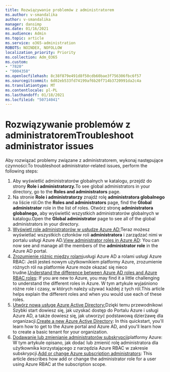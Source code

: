 ```yaml
---
title: Rozwiązywanie problemów z administratorem
ms.author: v-smandalika
author: v-smandalika
manager: dansimp
ms.date: 01/16/2021
ms.audience: Admin
ms.topic: article
ms.service: o365-administration
ROBOTS: NOINDEX, NOFOLLOW
localization_priority: Priority
ms.collection: Adm_O365
ms.custom:
- "7820"
- "9004358"
ms.openlocfilehash: 8c38f879e491d8f50cdb60bae3f756306fbc6f57
ms.sourcegitcommit: 6d02eb533fd74199af6b20f714b3720991da2c4a
ms.translationtype: MT
ms.contentlocale: pl-PL
ms.lasthandoff: 01/18/2021
ms.locfileid: "50714041"
---
```

# <a name="troubleshoot-administrator-issues"></a><span data-ttu-id="5bc30-102">Rozwiązywanie problemów z administratorem</span><span class="sxs-lookup"><span data-stu-id="5bc30-102">Troubleshoot administrator issues</span></span>

<span data-ttu-id="5bc30-103">Aby rozwiązać problemy związane z administratorem, wykonaj następujące czynności:</span><span class="sxs-lookup"><span data-stu-id="5bc30-103">To troubleshoot administrator-related issues, perform the following steps:</span></span>

1. <span data-ttu-id="5bc30-104">Aby wyświetlić administratorów globalnych w katalogu, przejdź do strony **Role i administratorzy.**</span><span class="sxs-lookup"><span data-stu-id="5bc30-104">To see global administrators in your directory, go to the **Roles and administrators** page.</span></span>
2. <span data-ttu-id="5bc30-105">Na stronie **Role i administratorzy** znajdź rolę **administratora globalnego** na liście ról.</span><span class="sxs-lookup"><span data-stu-id="5bc30-105">On the **Roles and administrators** page, find the **Global administrator** role in the list of roles.</span></span> <span data-ttu-id="5bc30-106">Otwórz stronę **administratora globalnego,** aby wyświetlić wszystkich administratorów globalnych w katalogu.</span><span class="sxs-lookup"><span data-stu-id="5bc30-106">Open the **Global administrator** page to see all of the global administrators in your directory.</span></span>
3. <span data-ttu-id="5bc30-107">[Wyświetl role administratorów w usłudze Azure AD:](https://docs.microsoft.com/azure/active-directory/roles/manage-roles-portal)Teraz możesz wyświetlać wszystkich członków roli **administratora** i zarządzać nimi w portalu usługi Azure AD.</span><span class="sxs-lookup"><span data-stu-id="5bc30-107">[View administrator roles in Azure AD](https://docs.microsoft.com/azure/active-directory/roles/manage-roles-portal): You can now see and manage all the members of the **administrator role** in the Azure AD portal.</span></span>
4. <span data-ttu-id="5bc30-108">[Zrozumienie różnic między rolami](https://docs.microsoft.com/azure/role-based-access-control/rbac-and-directory-admin-roles)usługi Azure AD a rolami usługi Azure RBAC: Jeśli jesteś nowym użytkownikiem platformy Azure, zrozumienie różnych ról na platformie Azure może okazać się nieco trudne.</span><span class="sxs-lookup"><span data-stu-id="5bc30-108">[Understand the difference between Azure AD roles and Azure RBAC roles](https://docs.microsoft.com/azure/role-based-access-control/rbac-and-directory-admin-roles): If you are new to Azure, you may find it a little challenging to understand the different roles in Azure.</span></span> <span data-ttu-id="5bc30-109">W tym artykule wyjaśniono różne role i czasy, w których należy używać każdej z tych ról.</span><span class="sxs-lookup"><span data-stu-id="5bc30-109">This article helps explain the different roles and when you would use each of these roles.</span></span>
5. <span data-ttu-id="5bc30-110">[Utwórz nową usługę Azure Active Directory:](https://docs.microsoft.com/azure/active-directory/fundamentals/active-directory-access-create-new-tenant)Dzięki temu przewodnikowi Szybki start dowiesz się, jak uzyskać dostęp do Portalu Azure i usługi Azure AD, a także dowiesz się, jak utworzyć podstawową dzierżawę dla organizacji.</span><span class="sxs-lookup"><span data-stu-id="5bc30-110">[Create a new Azure Active Directory](https://docs.microsoft.com/azure/active-directory/fundamentals/active-directory-access-create-new-tenant): In this quickstart, you'll learn how to get to the Azure portal and Azure AD, and you'll learn how to create a basic tenant for your organization.</span></span>
6. <span data-ttu-id="5bc30-111">[Dodawanie lub zmienianie administratorów subskrypcji](https://docs.microsoft.com/azure/cost-management-billing/manage/add-change-subscription-administrator)platformy Azure: W tym artykule opisano, jak dodać lub zmienić rolę administratora dla użytkownika korzystającego z narzędzia Azure RBAC w zakresie subskrypcji.</span><span class="sxs-lookup"><span data-stu-id="5bc30-111">[Add or change Azure subscription administrators](https://docs.microsoft.com/azure/cost-management-billing/manage/add-change-subscription-administrator): This article describes how add or change the administrator role for a user using Azure RBAC at the subscription scope.</span></span>
